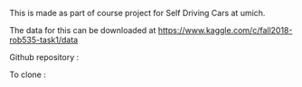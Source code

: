 This is made as part of course project for Self Driving Cars at umich. 

The data for this can be downloaded at https://www.kaggle.com/c/fall2018-rob535-task1/data

Github repository : 

To clone : 

